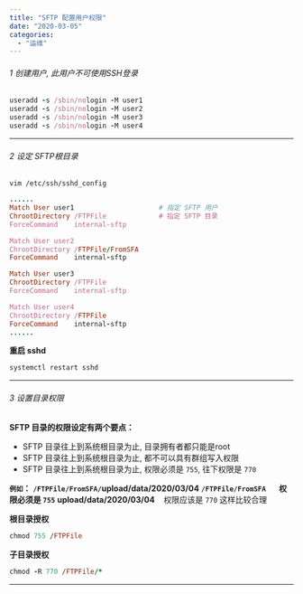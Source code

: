 ```yaml
---
title: "SFTP 配置用户权限"
date: "2020-03-05"
categories: 
  - "运维"
---
```


###### 1 创建用户, 此用户不可使用SSH登录

```ruby
useradd -s /sbin/nologin -M user1
useradd -s /sbin/nologin -M user2
useradd -s /sbin/nologin -M user3
useradd -s /sbin/nologin -M user4
```

* * *

###### 2 设定 SFTP根目录

`vim /etc/ssh/sshd_config`

```ruby
......
Match User user1                     # 指定 SFTP 用户
ChrootDirectory /FTPFile             # 指定 SFTP 目录
ForceCommand    internal-sftp

Match User user2
ChrootDirectory /FTPFile/FromSFA
ForceCommand    internal-sftp

Match User user3
ChrootDirectory /FTPFile
ForceCommand    internal-sftp

Match User user4
ChrootDirectory /FTPFile
ForceCommand    internal-sftp
......
```

**重启 sshd**

```ruby
systemctl restart sshd
```

* * *

###### 3 设置目录权限

**SFTP 目录的权限设定有两个要点：**

- SFTP 目录往上到系统根目录为止, 目录拥有者都只能是root
- SFTP 目录往上到系统根目录为止, 都不可以具有群组写入权限
- SFTP 目录往上到系统根目录为止, 权限必须是 `755`, 往下权限是 `770`

**`例如`：** **`/FTPFile/FromSFA/`upload/data/2020/03/04** **`/FTPFile/FromSFA`       权限必须是 `755`** **upload/data/2020/03/04**    权限应该是 `770` 这样比较合理

**根目录授权**

```ruby
chmod 755 /FTPFile
```

**子目录授权**

```ruby
chmod -R 770 /FTPFile/*
```

* * *

